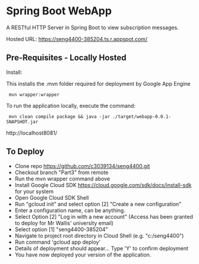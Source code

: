 # Spring Boot WebApp
A RESTful HTTP Server in Spring Boot to view subscription messages.

Hosted URL: https://seng4400-385204.ts.r.appspot.com/

## Pre-Requisites - Locally Hosted
Install:

This installs the .mvn folder required for deployment by Google App Engine
```
 mvn wrapper:wrapper
```

To run the application locally, execute the command:

```
 mvn clean compile package && java -jar ./target/webapp-0.0.1-SNAPSHOT.jar
```
http://localhost8081/

## To Deploy
- Clone repo https://github.com/c3039134/seng4400.git
- Checkout branch "Part3" from remote
- Run the mvn wrapper command above
- Install Google Cloud SDK https://cloud.google.com/sdk/docs/install-sdk for your system
- Open Google Cloud SDK Shell
- Run "gcloud init" and select option [2] "Create a new configuration"
- Enter a configuration name, can be anything.
- Select Option [2] "Log in with a new account" (Access has been granted to deploy for Mr Wallis' university email)
- Select option [1] "seng4400-385204"
- Navigate to project root directory in Cloud Shell (e.g. "c:/seng4400")
- Run command 'gcloud app deploy'
- Details of deployment should appear... Type 'Y' to confirm deployment
- You have now deployed your version of the application.